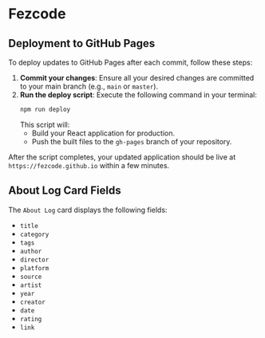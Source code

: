 # Fezcode

## Deployment to GitHub Pages

To deploy updates to GitHub Pages after each commit, follow these steps:

1.  **Commit your changes**: Ensure all your desired changes are committed to your main branch (e.g., `main` or `master`).
2.  **Run the deploy script**: Execute the following command in your terminal:
    ```bash
    npm run deploy
    ```
    This script will:
    *   Build your React application for production.
    *   Push the built files to the `gh-pages` branch of your repository.

After the script completes, your updated application should be live at `https://fezcode.github.io` within a few minutes.

## About Log Card Fields

The `About Log` card displays the following fields:

*   `title`
*   `category`
*   `tags`
*   `author`
*   `director`
*   `platform`
*   `source`
*   `artist`
*   `year`
*   `creator`
*   `date`
*   `rating`
*   `link`